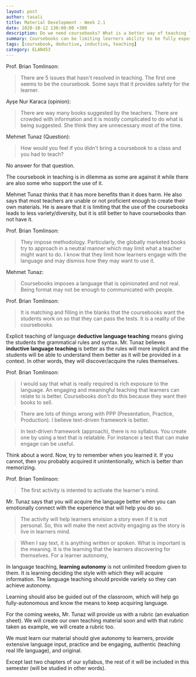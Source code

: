 ```yaml
---
layout: post
author: tasali
title: Material Development - Week 2.1 
date: 2020-10-12 130:00:00 +300
description: Do we need coursebooks? What is a better way of teaching language and engaging with learners? 
summary: Coursebooks can be limiting learners ability to be fully exposed the language as they try to be inclusive of different cultures (or types of people) at the cost losing specificity to a group of people, causing them learn unauthentic (not used in real life). 
tags: [coursebook, deductive, inductive, teaching]
category: ELAN453
---
```


Prof. Brian Tomlinson:

> There are 5 issues that hasn't resolved in teaching. The first one seems to be the coursebook. Some says that it provides safety for the learner.

Ayşe Nur Karaca (opinion):

> There are way many books suggested by the teachers. There are crowded with information and it is mostly complicated to do what is being suggested. She think they are unnecessary most of the time.

Mehmet Tunaz (Question):

> How would you feel if you didn't bring a coursebook to a class and you had to teach?

No answer for that question.

The coursebook in teaching is in dilemma as some are against it while there are also some who support the use of it. 

Mehmet Tunaz thinks that it has more benefits than it does harm. He also says that most teachers are unable or not proficient enough to create their own materials. He is aware that it is limiting that the use of the coursebooks leads to less variety/diversity, but it is still better to have coursebooks than not have it.

Prof. Brian Tomlinson:

> They impose methodology. Particularly, the globally marketed books try to approach in a neutral manner which may limit what a teacher might want to do. I know that they limit how learners engage with the language and may dismiss how they may want to use it. 

Mehmet Tunaz:

> Coursebooks imposes a language that is opinionated and not real. Being format may not be enough to communicated with people.

Prof. Brian Tomlinson:

> It is matching and filling in the blanks that the coursebooks want the students work on so that they can pass the tests. It is a reality of the coursebooks.

Explicit teaching of language **deductive language teaching** means giving the students the grammatical rules and syntax. Mr. Tunaz believes **inductive language teaching** is better as the rules will more implicit and the students will be able to understand them better as it will be provided in a context. In other words, they will discover/acquire the rules themselves.

Prof. Brian Tomlinson:

> I would say that what is really required is rich exposure to the language. An engaging and meaningful teaching that learners can relate to is better. Coursebooks don't do this because they want their books to sell.

> There are lots of things wrong with PPP (Presentation, Practice, Production). I believe text-driven framework is better.

> In text-driven framework (approach), there is no syllabus. You create one by using a text that is relatable. For instancei a text that can make engage can be useful.

Think about a word. Now, try to remember when you learned it. If you cannot, then you probably acquired it unintentionally, which is better than memorizing.

Prof. Brian Tomlinson:

> The first activity is intented to activate the learner's mind. 

Mr. Tunaz says that you will acquire the language better when you can emotionally connect with the experience that will help you do so.

> The activity will help learners envision a story even if it is not personal. So, this will make the next activity engaging as the story is live in learners mind. 

> When I say text, it is anything written or spoken. What is important is the meaning. It is the learning that the learners discovering for themselves. For a learner autonomy,

In language teaching, **learning autonomy** is not unlimited freedom given to them. It is learning deciding the style with which they will acquire information. The language teaching should provide variety so they can achieve autonomy.

Learning should also be guided out of the classroom, which will help go fully-autonomous and know the means to keep acquiring language.

For the coming weeks, Mr. Tunaz will provide us with a rubric (an evaluation sheet). We will create our own teaching material soon and with that rubric taken as example, we will create a rubric too. 

We must learn our material should give autonomy to learners, provide extensive language input, practice and be engaging, authentic (teaching real life language), and original.

Except last two chapters of our syllabus, the rest of it will be included in this semester (will be studied in other words).